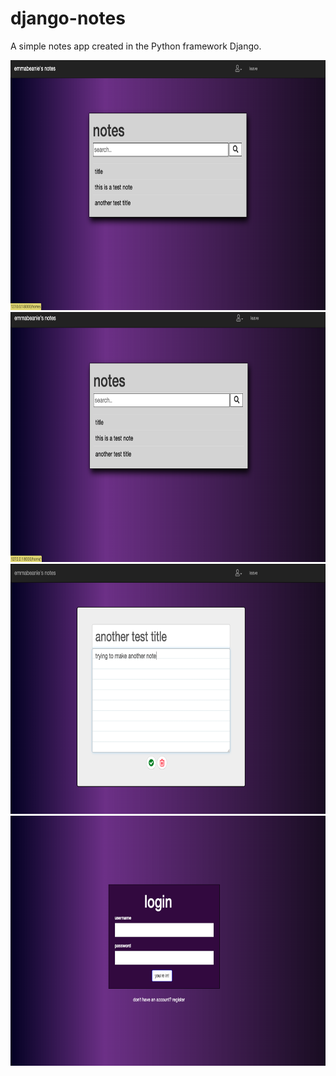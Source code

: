 # django-notes
A simple notes app created in the Python framework Django.

 <img src="https://raw.githubusercontent.com/emmabeanween/django-notes/master/images/screenshottwo.png" 
 width="650" height="400">
  <img src="https://raw.githubusercontent.com/emmabeanween/django-notes/master/images/screenshotone.png" 
 width="650" height="400">
 <img src="https://raw.githubusercontent.com/emmabeanween/django-notes/master/images/screenshothree.png" 
 width="650" height="400">
 <img src="https://raw.githubusercontent.com/emmabeanween/django-notes/master/images/screenshotfive.png" 
 width="650" height="400">
